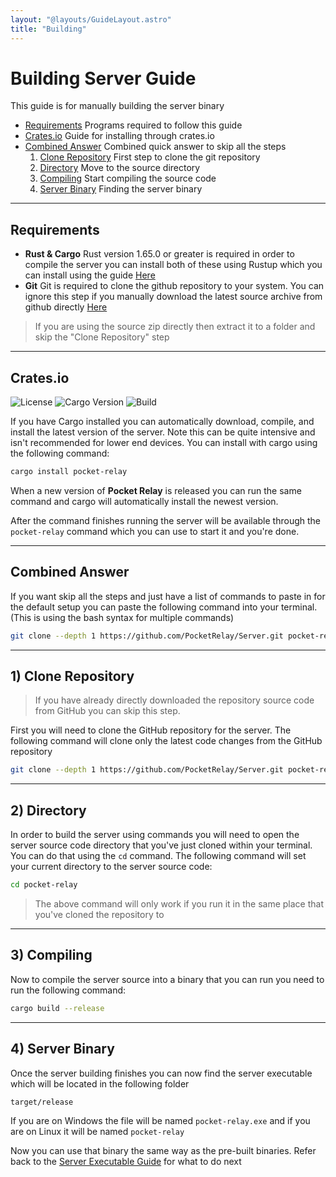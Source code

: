 ```yaml
---
layout: "@layouts/GuideLayout.astro"
title: "Building"
---
```


# Building Server Guide

This guide is for manually building the server binary

- [Requirements](#requirements) Programs required to follow this guide
- [Crates.io](#cratesio) Guide for installing through crates.io
- [Combined Answer](#combined-answer) Combined quick answer to skip all the steps
  1. [Clone Repository](#1-clone-repository) First step to clone the git repository
  2. [Directory](#2-directory) Move to the source directory
  3. [Compiling](#3-compiling) Start compiling the source code
  4. [Server Binary](#4-server-binary) Finding the server binary

---

## Requirements

- **Rust & Cargo** Rust version 1.65.0 or greater is required in order to compile the server you can install both of these using Rustup which you can install using the guide [Here](https://www.rust-lang.org/learn/get-started)
- **Git** Git is required to clone the github repository to your system. You can ignore this step if you manually download the latest source archive from github directly [Here](https://github.com/PocketRelay/ServerRust/archive/refs/heads/master.zip)

> If you are using the source zip directly then extract it to a folder and skip the "Clone Repository" step

---

## Crates.io

![License](https://img.shields.io/github/license/PocketRelay/ServerRust?style=for-the-badge)
![Cargo Version](https://img.shields.io/crates/v/pocket-relay?style=for-the-badge)
![Build](https://img.shields.io/github/actions/workflow/status/PocketRelay/ServerRust/rust.yml?style=for-the-badge)

If you have Cargo installed you can automatically download, compile, and install the latest version of the server. Note this can be quite intensive and isn't
recommended for lower end devices. You can install with cargo using the following
command:

```bash
cargo install pocket-relay
```

When a new version of **Pocket Relay** is released you can run the same command
and cargo will automatically install the newest version.

After the command finishes running the server will be available through the `pocket-relay` command
which you can use to start it and you're done.

---

## Combined Answer

If you want skip all the steps and just have a list of commands to paste in for the default setup you can paste the following command into your terminal. (This is using the bash syntax for multiple commands)

```bash
git clone --depth 1 https://github.com/PocketRelay/Server.git pocket-relay && cd pocket-relay && cargo build --release
```

---

## 1) Clone Repository

> If you have already directly downloaded the repository source code from GitHub you can skip this step.

First you will need to clone the GitHub repository for the server. The following
command will clone only the latest code changes from the GitHub repository

```bash
git clone --depth 1 https://github.com/PocketRelay/Server.git pocket-relay
```

---

## 2) Directory

In order to build the server using commands you will need to open the server source code
directory that you've just cloned within your terminal. You can do that using the `cd` command.
The following command will set your current directory to the server source code:

```bash
cd pocket-relay
```

> The above command will only work if you run it in the same place that you've cloned the
> repository to

---

## 3) Compiling

Now to compile the server source into a binary that you can run you need to run the following command:

```bash
cargo build --release
```

---

## 4) Server Binary

Once the server building finishes you can now find the server executable which will be located
in the following folder

```
target/release
```

If you are on Windows the file will be named `pocket-relay.exe` and if you are on Linux it will be named `pocket-relay`

Now you can use that binary the same way as the pre-built binaries. Refer back to the [Server Executable Guide](/guide/server/executable) for what to do next
